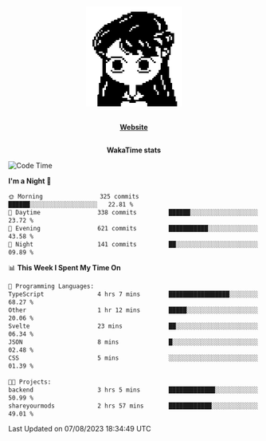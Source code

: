 ##

<p align="center">
  <img src="./person.gif" />
</p>

##

<div align="center">
  <p>
    <strong>
    <a href='https://domm.me'>Website</a>
    </strong>
  </p>
</div>

##

<div align="center">
  <p>
    <strong>
    WakaTime stats
    </strong>
  </p>
</div>

<!--START_SECTION:waka-->
![Code Time](http://img.shields.io/badge/Code%20Time-107%20hrs%2056%20mins-blue)

**I'm a Night 🦉** 

```text
🌞 Morning                325 commits         ██████░░░░░░░░░░░░░░░░░░░   22.81 % 
🌆 Daytime                338 commits         ██████░░░░░░░░░░░░░░░░░░░   23.72 % 
🌃 Evening                621 commits         ███████████░░░░░░░░░░░░░░   43.58 % 
🌙 Night                  141 commits         ██░░░░░░░░░░░░░░░░░░░░░░░   09.89 % 
```


📊 **This Week I Spent My Time On** 

```text
💬 Programming Languages: 
TypeScript               4 hrs 7 mins        █████████████████░░░░░░░░   68.27 % 
Other                    1 hr 12 mins        █████░░░░░░░░░░░░░░░░░░░░   20.06 % 
Svelte                   23 mins             ██░░░░░░░░░░░░░░░░░░░░░░░   06.34 % 
JSON                     8 mins              █░░░░░░░░░░░░░░░░░░░░░░░░   02.48 % 
CSS                      5 mins              ░░░░░░░░░░░░░░░░░░░░░░░░░   01.39 % 

🐱‍💻 Projects: 
backend                  3 hrs 5 mins        █████████████░░░░░░░░░░░░   50.99 % 
shareyourmods            2 hrs 57 mins       ████████████░░░░░░░░░░░░░   49.01 % 
```


 Last Updated on 07/08/2023 18:34:49 UTC
<!--END_SECTION:waka-->

